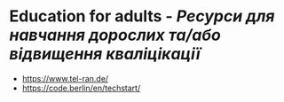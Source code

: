 # Education for adults - _Ресурси для навчання дорослих та/або відвищення кваліцікації_

* https://www.tel-ran.de/
* https://code.berlin/en/techstart/
